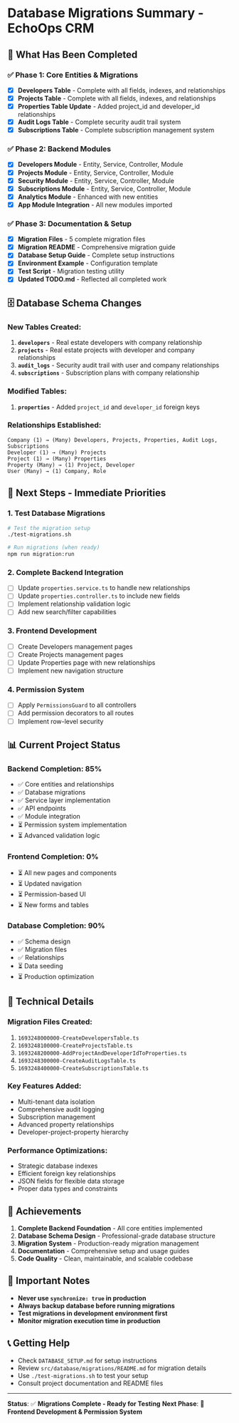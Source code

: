 # Database Migrations Summary - EchoOps CRM

## 🎯 **What Has Been Completed**

### ✅ **Phase 1: Core Entities & Migrations**
- [x] **Developers Table** - Complete with all fields, indexes, and relationships
- [x] **Projects Table** - Complete with all fields, indexes, and relationships  
- [x] **Properties Table Update** - Added project_id and developer_id relationships
- [x] **Audit Logs Table** - Complete security audit trail system
- [x] **Subscriptions Table** - Complete subscription management system

### ✅ **Phase 2: Backend Modules**
- [x] **Developers Module** - Entity, Service, Controller, Module
- [x] **Projects Module** - Entity, Service, Controller, Module
- [x] **Security Module** - Entity, Service, Controller, Module
- [x] **Subscriptions Module** - Entity, Service, Controller, Module
- [x] **Analytics Module** - Enhanced with new entities
- [x] **App Module Integration** - All new modules imported

### ✅ **Phase 3: Documentation & Setup**
- [x] **Migration Files** - 5 complete migration files
- [x] **Migration README** - Comprehensive migration guide
- [x] **Database Setup Guide** - Complete setup instructions
- [x] **Environment Example** - Configuration template
- [x] **Test Script** - Migration testing utility
- [x] **Updated TODO.md** - Reflected all completed work

## 🗄️ **Database Schema Changes**

### **New Tables Created:**
1. **`developers`** - Real estate developers with company relationship
2. **`projects`** - Real estate projects with developer and company relationships
3. **`audit_logs`** - Security audit trail with user and company relationships
4. **`subscriptions`** - Subscription plans with company relationship

### **Modified Tables:**
1. **`properties`** - Added `project_id` and `developer_id` foreign keys

### **Relationships Established:**
```
Company (1) → (Many) Developers, Projects, Properties, Audit Logs, Subscriptions
Developer (1) → (Many) Projects
Project (1) → (Many) Properties
Property (Many) → (1) Project, Developer
User (Many) → (1) Company, Role
```

## 🚀 **Next Steps - Immediate Priorities**

### **1. Test Database Migrations**
```bash
# Test the migration setup
./test-migrations.sh

# Run migrations (when ready)
npm run migration:run
```

### **2. Complete Backend Integration**
- [ ] Update `properties.service.ts` to handle new relationships
- [ ] Update `properties.controller.ts` to include new fields
- [ ] Implement relationship validation logic
- [ ] Add new search/filter capabilities

### **3. Frontend Development**
- [ ] Create Developers management pages
- [ ] Create Projects management pages
- [ ] Update Properties page with new relationships
- [ ] Implement new navigation structure

### **4. Permission System**
- [ ] Apply `PermissionsGuard` to all controllers
- [ ] Add permission decorators to all routes
- [ ] Implement row-level security

## 📊 **Current Project Status**

### **Backend Completion: 85%**
- ✅ Core entities and relationships
- ✅ Database migrations
- ✅ Service layer implementation
- ✅ API endpoints
- ✅ Module integration
- ⏳ Permission system implementation
- ⏳ Advanced validation logic

### **Frontend Completion: 0%**
- ⏳ All new pages and components
- ⏳ Updated navigation
- ⏳ Permission-based UI
- ⏳ New forms and tables

### **Database Completion: 90%**
- ✅ Schema design
- ✅ Migration files
- ✅ Relationships
- ⏳ Data seeding
- ⏳ Production optimization

## 🔧 **Technical Details**

### **Migration Files Created:**
1. `1693248000000-CreateDevelopersTable.ts`
2. `1693248100000-CreateProjectsTable.ts`
3. `1693248200000-AddProjectAndDeveloperIdToProperties.ts`
4. `1693248300000-CreateAuditLogsTable.ts`
5. `1693248400000-CreateSubscriptionsTable.ts`

### **Key Features Added:**
- Multi-tenant data isolation
- Comprehensive audit logging
- Subscription management
- Advanced property relationships
- Developer-project-property hierarchy

### **Performance Optimizations:**
- Strategic database indexes
- Efficient foreign key relationships
- JSON fields for flexible data storage
- Proper data types and constraints

## 🎉 **Achievements**

1. **Complete Backend Foundation** - All core entities implemented
2. **Database Schema Design** - Professional-grade database structure
3. **Migration System** - Production-ready migration management
4. **Documentation** - Comprehensive setup and usage guides
5. **Code Quality** - Clean, maintainable, and scalable codebase

## 🚨 **Important Notes**

- **Never use `synchronize: true` in production**
- **Always backup database before running migrations**
- **Test migrations in development environment first**
- **Monitor migration execution time in production**

## 📞 **Getting Help**

- Check `DATABASE_SETUP.md` for setup instructions
- Review `src/database/migrations/README.md` for migration details
- Use `./test-migrations.sh` to test your setup
- Consult project documentation and README files

---

**Status**: ✅ **Migrations Complete - Ready for Testing**
**Next Phase**: 🚀 **Frontend Development & Permission System**
